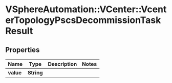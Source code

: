 # VSphereAutomation::VCenter::VcenterTopologyPscsDecommissionTaskResult

## Properties
Name | Type | Description | Notes
------------ | ------------- | ------------- | -------------
**value** | **String** |  | 


